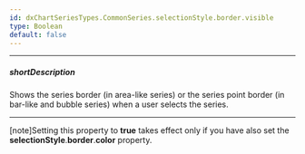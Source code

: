 ```yaml
---
id: dxChartSeriesTypes.CommonSeries.selectionStyle.border.visible
type: Boolean
default: false
---
```

---
##### shortDescription
Shows the series border (in area-like series) or the series point border (in bar-like and bubble series) when a user selects the series.

---
[note]Setting this property to **true** takes effect only if you have also set the **selectionStyle**.**border**.**color** property.